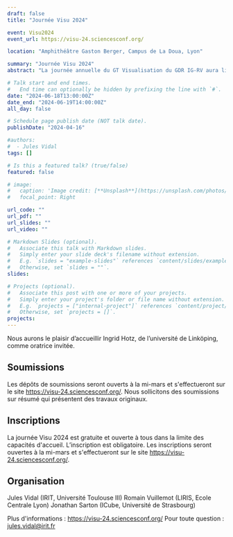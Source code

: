 ```yaml
---
draft: false
title: "Journée Visu 2024"

event: Visu2024
event_url: https://visu-24.sciencesconf.org/

location: "Amphithéâtre Gaston Berger, Campus de La Doua, Lyon"

summary: "Journée Visu 2024"
abstract: "La journée annuelle du GT Visualisation du GDR IG-RV aura lieu les mardi 18 et mercredi 19 juin 2024 dans l’amphithéâtre Gaston Berger, au 503 Rue de la Physique, sur le campus de La Doua à Lyon. Cette journée a pour vocation de rassembler les acteurs, académiques et industriels de la communauté française en visualisation, afin d'échanger sur les problématiques et les enjeux actuels et futurs de la visualisation. Cette journée couvre en particulier la visualisation scientifique (SciVis) et la visualisation d'information (InfoVis)."

# Talk start and end times.
#   End time can optionally be hidden by prefixing the line with `#`.
date: "2024-06-18T13:00:00Z"
date_end: "2024-06-19T14:00:00Z"
all_day: false

# Schedule page publish date (NOT talk date).
publishDate: "2024-04-16"

#authors:
#  - Jules Vidal
tags: []

# Is this a featured talk? (true/false)
featured: false

# image:
#   caption: 'Image credit: [**Unsplash**](https://unsplash.com/photos/bzdhc5b3Bxs)'
#   focal_point: Right

url_code: ""
url_pdf: ""
url_slides: ""
url_video: ""

# Markdown Slides (optional).
#   Associate this talk with Markdown slides.
#   Simply enter your slide deck's filename without extension.
#   E.g. `slides = "example-slides"` references `content/slides/example-slides.md`.
#   Otherwise, set `slides = ""`.
slides:

# Projects (optional).
#   Associate this post with one or more of your projects.
#   Simply enter your project's folder or file name without extension.
#   E.g. `projects = ["internal-project"]` references `content/project/deep-learning/index.md`.
#   Otherwise, set `projects = []`.
projects:
---
```


Nous aurons le plaisir d’accueillir Ingrid Hotz, de l’université de Linköping, comme oratrice invitée.


## Soumissions

Les dépôts de soumissions seront ouverts à la mi-mars et s'effectueront sur le site https://visu-24.sciencesconf.org/.
Nous sollicitons des soumissions sur résumé qui présentent des travaux originaux.


## Inscriptions


La journée Visu 2024 est gratuite et ouverte à tous dans la limite des capacités d'accueil. L’inscription est obligatoire.
Les inscriptions seront ouvertes à la mi-mars et s'effectueront sur le site https://visu-24.sciencesconf.org/.



## Organisation


Jules Vidal (IRIT, Université Toulouse III)
Romain Vuillemot (LIRIS, Ecole Centrale Lyon)
Jonathan Sarton (ICube, Université de Strasbourg)


Plus d'informations : https://visu-24.sciencesconf.org/
Pour toute question : jules.vidal@irit.fr
